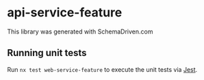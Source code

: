 
# api-service-feature

This library was generated with SchemaDriven.com

## Running unit tests

Run `nx test web-service-feature` to execute the unit tests via [Jest](https://jestjs.io).

